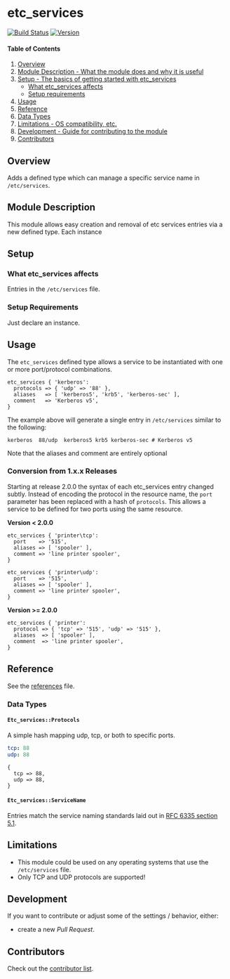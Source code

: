 # etc_services

[![Build Status](https://travis-ci.com/ccin2p3/puppet-etc_services.png?branch=master)](https://travis-ci.com/ccin2p3/puppet-etc_services) [![Version](https://img.shields.io/puppetforge/v/ccin2p3/etc_services.svg)](https://forge.puppet.com/ccin2p3/etc_services)

#### Table of Contents

1. [Overview](#overview)
1. [Module Description - What the module does and why it is useful](#module-description)
1. [Setup - The basics of getting started with etc_services](#setup)
    * [What etc_services affects](#what-etc_services-affects)
    * [Setup requirements](#setup-requirements)
1. [Usage](#usage)
1. [Reference](#reference)
  1. [Data Types](#data-types)
1. [Limitations - OS compatibility, etc.](#limitations)
1. [Development - Guide for contributing to the module](#development)
1. [Contributors](#contributors)

## Overview

Adds a defined type which can manage a specific service name in `/etc/services`.

## Module Description

This module allows easy creation and removal of etc services entries via a new defined type. Each instance 

## Setup

### What etc_services affects

Entries in the `/etc/services` file.

### Setup Requirements

Just declare an instance.

## Usage

The `etc_services` defined type allows a service to be instantiated with one or more port/protocol combinations.

```puppet
etc_services { 'kerberos':
  protocols => { 'udp' => '88' },
  aliases   => [ 'kerberos5', 'krb5', 'kerberos-sec' ],
  comment   => 'Kerberos v5',
}
```

The example above will generate a single entry in `/etc/services` similar to the following:

```
kerberos  88/udp  kerberos5 krb5 kerberos-sec # Kerberos v5
```

Note that the aliases and comment are entirely optional

### Conversion from 1.x.x Releases

Starting at release 2.0.0 the syntax of each etc_services entry changed subtly. Instead of encoding the protocol in the resource name, the `port` parameter has been replaced with a hash of `protocols`. This allows a service to be defined for two ports using the same resource.

**Version < 2.0.0**

```puppet
etc_services { 'printer\tcp':
  port    => '515',
  aliases => [ 'spooler' ],
  comment => 'line printer spooler',
}

etc_services { 'printer\udp':
  port    => '515',
  aliases => [ 'spooler' ],
  comment => 'line printer spooler',
}
```

**Version >= 2.0.0**

```puppet
etc_services { 'printer':
  protocol => { 'tcp' => '515', 'udp' => '515' },
  aliases  => [ 'spooler' ],
  comment  => 'line printer spooler',
}
```

## Reference

See the [references](./REFERENCES.md) file.

### Data Types

#### `Etc_services::Protocols`

A simple hash mapping udp, tcp, or both to specific ports.

```yaml
tcp: 88
udp: 88
```

```puppet
{
  tcp => 88,
  udp => 88,
}
```

#### `Etc_services::ServiceName`

Entries match the service naming standards laid out in [RFC 6335 section 5.1](https://tools.ietf.org/html/rfc6335#section-5.1).

## Limitations

* This module could be used on any operating systems that use the `/etc/services` file.
* Only TCP and UDP protocols are supported!

## Development

If you want to contribute or adjust some of the settings / behavior, either:
* create a new _Pull Request_.

## Contributors

Check out the [contributor list](https://github.com/ccin2p3/puppet-etc_services/graphs/contributors).

